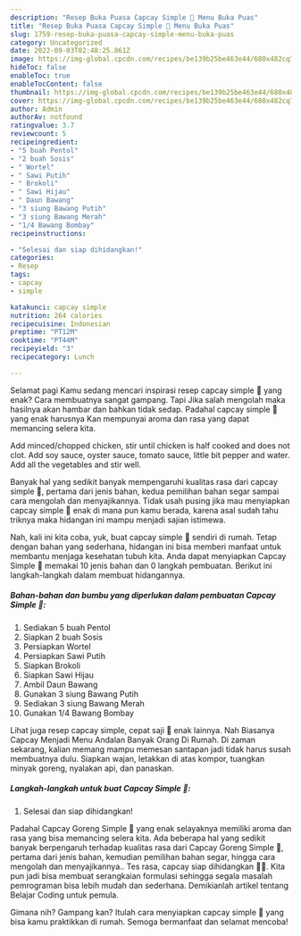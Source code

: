 ```yaml
---
description: "Resep Buka Puasa Capcay Simple 🥗 Menu Buka Puas"
title: "Resep Buka Puasa Capcay Simple 🥗 Menu Buka Puas"
slug: 1759-resep-buka-puasa-capcay-simple-menu-buka-puas
category: Uncategorized
date: 2022-09-03T02:48:25.861Z
image: https://img-global.cpcdn.com/recipes/be139b25be463e44/680x482cq70/capcay-simple-foto-resep-utama.jpg
hideToc: false
enableToc: true
enableTocContent: false
thumbnail: https://img-global.cpcdn.com/recipes/be139b25be463e44/680x482cq70/capcay-simple-foto-resep-utama.jpg
cover: https://img-global.cpcdn.com/recipes/be139b25be463e44/680x482cq70/capcay-simple-foto-resep-utama.jpg
author: Admin
authorAv: notfound
ratingvalue: 3.7
reviewcount: 5
recipeingredient:
- "5 buah Pentol"
- "2 buah Sosis"
- " Wortel"
- " Sawi Putih"
- " Brokoli"
- " Sawi Hijau"
- " Daun Bawang"
- "3 siung Bawang Putih"
- "3 siung Bawang Merah"
- "1/4 Bawang Bombay"
recipeinstructions:

- "Selesai dan siap dihidangkan!"
categories:
- Resep
tags:
- capcay
- simple

katakunci: capcay simple 
nutrition: 264 calories
recipecuisine: Indonesian
preptime: "PT12M"
cooktime: "PT44M"
recipeyield: "3"
recipecategory: Lunch

---
```



Selamat pagi Kamu sedang mencari inspirasi resep capcay simple 🥗 yang enak? Cara membuatnya sangat gampang. Tapi Jika salah mengolah maka hasilnya akan hambar dan bahkan tidak sedap. Padahal capcay simple 🥗 yang enak harusnya Kan mempunyai aroma dan rasa yang dapat memancing selera kita.


Add minced/chopped chicken, stir until chicken is half cooked and does not clot. Add soy sauce, oyster sauce, tomato sauce, little bit pepper and water. Add all the vegetables and stir well.

Banyak hal yang sedikit banyak mempengaruhi kualitas rasa dari capcay simple 🥗, pertama dari jenis bahan, kedua pemilihan bahan segar sampai cara mengolah dan menyajikannya. Tidak usah pusing jika mau menyiapkan capcay simple 🥗 enak di mana pun kamu berada, karena asal sudah tahu triknya maka hidangan ini mampu menjadi sajian istimewa.


Nah, kali ini kita coba, yuk, buat capcay simple 🥗 sendiri di rumah. Tetap dengan bahan yang sederhana, hidangan ini bisa memberi manfaat untuk membantu menjaga kesehatan tubuh kita. Anda dapat menyiapkan Capcay Simple 🥗 memakai 10 jenis bahan dan 0 langkah pembuatan. Berikut ini langkah-langkah dalam membuat hidangannya.

<!--inarticleads1-->

##### Bahan-bahan dan bumbu yang diperlukan dalam pembuatan Capcay Simple 🥗:

1. Sediakan 5 buah Pentol
1. Siapkan 2 buah Sosis
1. Persiapkan  Wortel
1. Persiapkan  Sawi Putih
1. Siapkan  Brokoli
1. Siapkan  Sawi Hijau
1. Ambil  Daun Bawang
1. Gunakan 3 siung Bawang Putih
1. Sediakan 3 siung Bawang Merah
1. Gunakan 1/4 Bawang Bombay


Lihat juga resep capcay simple, cepat saji 🥗 enak lainnya. Nah Biasanya Capcay Menjadi Menu Andalan Banyak Orang Di Rumah. Di zaman sekarang, kalian memang mampu memesan santapan jadi tidak harus susah membuatnya dulu. Siapkan wajan, letakkan di atas kompor, tuangkan minyak goreng, nyalakan api, dan panaskan. 

<!--inarticleads2-->

##### Langkah-langkah untuk buat Capcay Simple 🥗:


1. Selesai dan siap dihidangkan!

Padahal Capcay Goreng Simple 🥗 yang enak selayaknya memiliki aroma dan rasa yang bisa memancing selera kita. Ada beberapa hal yang sedikit banyak berpengaruh terhadap kualitas rasa dari Capcay Goreng Simple 🥗, pertama dari jenis bahan, kemudian pemilihan bahan segar, hingga cara mengolah dan menyajikannya.. Tes rasa, capcay siap dihidangkan 🥗🥗. Kita pun jadi bisa membuat serangkaian formulasi sehingga segala masalah pemrograman bisa lebih mudah dan sederhana. Demikianlah artikel tentang Belajar Coding untuk pemula. 

Gimana nih? Gampang kan? Itulah cara menyiapkan capcay simple 🥗 yang bisa kamu praktikkan di rumah. Semoga bermanfaat dan selamat mencoba!
